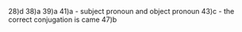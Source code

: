 
28)d
38)a
39)a
41)a - subject pronoun and object pronoun
43)c - the correct conjugation is came
47)b

